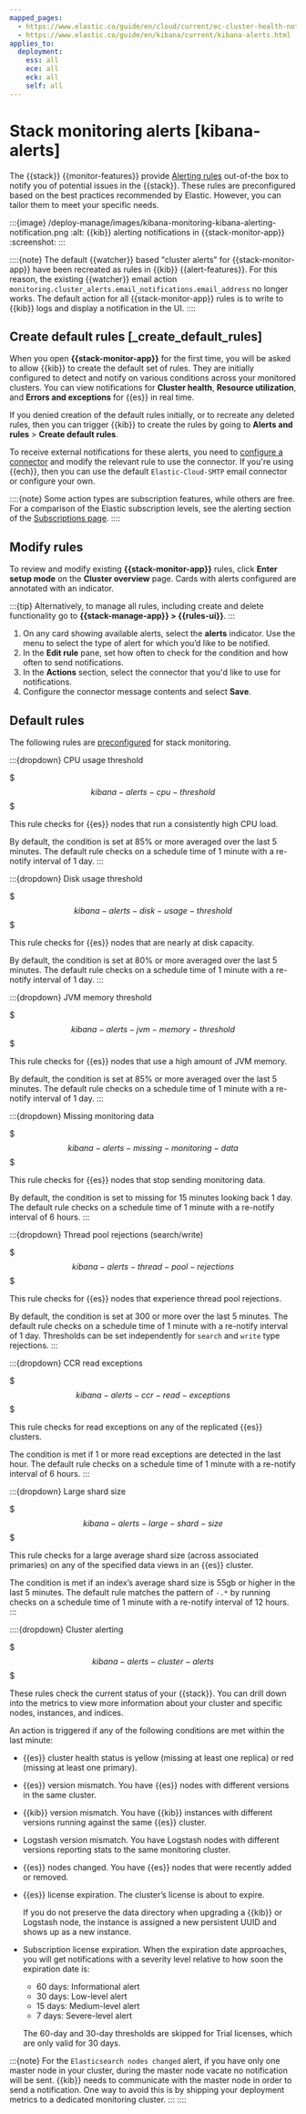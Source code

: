 ```yaml
---
mapped_pages:
  - https://www.elastic.co/guide/en/cloud/current/ec-cluster-health-notifications.html
  - https://www.elastic.co/guide/en/kibana/current/kibana-alerts.html
applies_to:
  deployment:
    ess: all
    ece: all
    eck: all
    self: all
---
```


# Stack monitoring alerts [kibana-alerts]

The {{stack}} {{monitor-features}} provide [Alerting rules](../../../explore-analyze/alerts-cases/alerts.md) out-of-the box to notify you of potential issues in the {{stack}}. These rules are preconfigured based on the best practices recommended by Elastic. However, you can tailor them to meet your specific needs.

:::{image} /deploy-manage/images/kibana-monitoring-kibana-alerting-notification.png
:alt: {{kib}} alerting notifications in {{stack-monitor-app}}
:screenshot:
:::

::::{note}
The default {{watcher}} based "cluster alerts" for {{stack-monitor-app}} have been recreated as rules in {{kib}} {{alert-features}}. For this reason, the existing {{watcher}} email action `monitoring.cluster_alerts.email_notifications.email_address` no longer works. The default action for all {{stack-monitor-app}} rules is to write to {{kib}} logs and display a notification in the UI.
::::

## Create default rules [_create_default_rules]

When you open **{{stack-monitor-app}}** for the first time, you will be asked to allow {{kib}} to create the default set of rules. They are initially configured to detect and notify on various conditions across your monitored clusters. You can view notifications for **Cluster health**, **Resource utilization**, and **Errors and exceptions** for {{es}} in real time.

If you denied creation of the default rules initially, or to recreate any deleted rules, then you can trigger {{kib}} to create the rules by going to **Alerts and rules** > **Create default rules**.

To receive external notifications for these alerts, you need to [configure a connector](/deploy-manage/manage-connectors.md) and modify the relevant rule to use the connector. If you're using {{ech}}, then you can use the default `Elastic-Cloud-SMTP` email connector or configure your own.

::::{note}
Some action types are subscription features, while others are free. For a comparison of the Elastic subscription levels, see the alerting section of the [Subscriptions page](https://www.elastic.co/subscriptions).
::::

## Modify rules

To review and modify existing **{{stack-monitor-app}}** rules, click **Enter setup mode** on the **Cluster overview** page. Cards with alerts configured are annotated with an indicator.

:::{tip}
Alternatively, to manage all rules, including create and delete functionality go to **{{stack-manage-app}} > {{rules-ui}}**.
:::

1. On any card showing available alerts, select the **alerts** indicator. Use the menu to select the type of alert for which you’d like to be notified.
2. In the **Edit rule** pane, set how often to check for the condition and how often to send notifications.
3. In the **Actions** section, select the connector that you'd like to use for notifications.
4. Configure the connector message contents and select **Save**.

## Default rules

The following rules are [preconfigured](#_create_default_rules) for stack monitoring.

:::{dropdown} CPU usage threshold

$$$kibana-alerts-cpu-threshold$$$

This rule checks for {{es}} nodes that run a consistently high CPU load.

By default, the condition is set at 85% or more averaged over the last 5 minutes. The default rule checks on a schedule time of 1 minute with a re-notify interval of 1 day.
:::

:::{dropdown} Disk usage threshold

$$$kibana-alerts-disk-usage-threshold$$$

This rule checks for {{es}} nodes that are nearly at disk capacity.

By default, the condition is set at 80% or more averaged over the last 5 minutes. The default rule checks on a schedule time of 1 minute with a re-notify interval of 1 day.
:::

:::{dropdown} JVM memory threshold

$$$kibana-alerts-jvm-memory-threshold$$$

This rule checks for {{es}} nodes that use a high amount of JVM memory.

By default, the condition is set at 85% or more averaged over the last 5 minutes. The default rule checks on a schedule time of 1 minute with a re-notify interval of 1 day.
:::

:::{dropdown} Missing monitoring data

$$$kibana-alerts-missing-monitoring-data$$$

This rule checks for {{es}} nodes that stop sending monitoring data.

By default, the condition is set to missing for 15 minutes looking back 1 day. The default rule checks on a schedule time of 1 minute with a re-notify interval of 6 hours.
:::

:::{dropdown} Thread pool rejections (search/write)

$$$kibana-alerts-thread-pool-rejections$$$

This rule checks for {{es}} nodes that experience thread pool rejections.

By default, the condition is set at 300 or more over the last 5 minutes. The default rule checks on a schedule time of 1 minute with a re-notify interval of 1 day. Thresholds can be set independently for `search` and `write` type rejections.
:::

:::{dropdown} CCR read exceptions

$$$kibana-alerts-ccr-read-exceptions$$$

This rule checks for read exceptions on any of the replicated {{es}} clusters.

The condition is met if 1 or more read exceptions are detected in the last hour. The default rule checks on a schedule time of 1 minute with a re-notify interval of 6 hours.
:::

:::{dropdown} Large shard size

$$$kibana-alerts-large-shard-size$$$

This rule checks for a large average shard size (across associated primaries) on any of the specified data views in an {{es}} cluster.

The condition is met if an index’s average shard size is 55gb or higher in the last 5 minutes. The default rule matches the pattern of `-.*` by running checks on a schedule time of 1 minute with a re-notify interval of 12 hours.
:::

::::{dropdown} Cluster alerting

$$$kibana-alerts-cluster-alerts$$$

These rules check the current status of your {{stack}}. You can drill down into the metrics to view more information about your cluster and specific nodes, instances, and indices.

An action is triggered if any of the following conditions are met within the last minute:

* {{es}} cluster health status is yellow (missing at least one replica) or red (missing at least one primary).
* {{es}} version mismatch. You have {{es}} nodes with different versions in the same cluster.
* {{kib}} version mismatch. You have {{kib}} instances with different versions running against the same {{es}} cluster.
* Logstash version mismatch. You have Logstash nodes with different versions reporting stats to the same monitoring cluster.
* {{es}} nodes changed. You have {{es}} nodes that were recently added or removed.
* {{es}} license expiration. The cluster’s license is about to expire.

    If you do not preserve the data directory when upgrading a {{kib}} or Logstash node, the instance is assigned a new persistent UUID and shows up as a new instance.

* Subscription license expiration. When the expiration date approaches, you will get notifications with a severity level relative to how soon the expiration date is:

    * 60 days: Informational alert
    * 30 days: Low-level alert
    * 15 days: Medium-level alert
    * 7 days: Severe-level alert

  The 60-day and 30-day thresholds are skipped for Trial licenses, which are only valid for 30 days.

:::{note}
For the `Elasticsearch nodes changed` alert, if you have only one master node in your cluster, during the master node vacate no notification will be sent. {{kib}} needs to communicate with the master node in order to send a notification. One way to avoid this is by shipping your deployment metrics to a dedicated monitoring cluster.
:::
::::